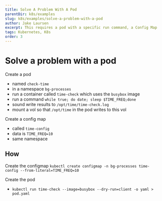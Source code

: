 ```yaml
---
title: Solve A Problem With A Pod
parentDir: k8s/examples
slug: k8s/examples/solve-a-problem-with-a-pod
author: Jake Laursen
excerpt: This requires a pod with a specific run command, a Config Map with some data, and a volume mount
tags: Kubernetes, K8s
order: 3
---
```


# Solve a problem with a pod
Create a pod
- named `check-time`
- in a namespace `bg-processes`
- run a container called `time-check` which uses the `busybox` image
- run a command `while true; do date; sleep $TIME_FREQ;done`
- sound write results to `/opt/time/time-check.log`
- mount a vol so that `/opt/time` in the pod writes to this vol

Create a config map
- called `time-config`
- data is `TIME_FREQ=10`
- same namespace

## How
Create the configmap
`kubectl create configmap -n bg-processes time-config --from-literal=TIME_FREQ=10`  

Create the pod 
- `kubectl run time-check --image=busybox --dry-run=client -o yaml > pod.yaml`

